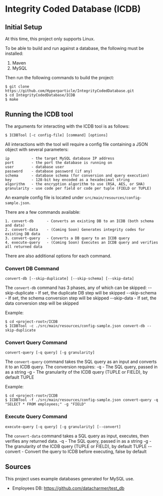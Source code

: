 # Integrity Coded Database (ICDB)

## Initial Setup

At this time, this project only supports Linux. 

To be able to build and run against a database, the following must be installed:

1. Maven
2. MySQL

Then run the following commands to build the project:
```
$ git clone https://github.com/Hyperparticle/IntegrityCodedDatabase.git
$ cd IntegrityCodedDatabase/ICDB
$ make
```

## Running the ICDB tool

The arguments for interacting with the ICDB tool is as follows:

```
$ ICDBTool [-c config-file] [command] [options]
```

All interactions with the tool will require a config file containing a JSON object with several parameters:

```
ip          - the target MySQL database IP address
port        - the port the database is running on
user        - database user
password    - database password (if any)
schema      - database schema (for conversion and query execution)
key         - 128-bit key encoded as a hexadecimal string
algorithm   - the encryption algorithm to use (RSA, AES, or SHA)
granularity - use code per field or code per tuple (FIELD or TUPLE)
```

An example config file is located under `src/main/resources/config-sample.json`.

There are a few commands available:

```
1. convert-db      - Converts an existing DB to an ICDB (both schema and data)
2. convert-data    - (Coming Soon) Generates integrity codes for existing DB data
3. convert-query   - Converts a DB query to an ICDB query
4. execute-query   - (Coming Soon) Executes an ICDB query and verifies all returned data
```

There are also additional options for each command.

### Convert DB Command

```
convert-db [--skip-duplicate] [--skip-schema] [--skip-data]
```

The `convert-db` command has 3 phases, any of which can be skipped:
--skip-duplicate - If set, the duplicate DB step will be skipped
--skip-schema - If set, the schema conversion step will be skipped
--skip-data - If set, the data conversion step will be skipped

Example:
```
$ cd <project-root>/ICDB
$ ICDBTool -c ./src/main/resources/config-sample.json convert-db --skip-duplicate
```

### Convert Query Command

```
convert-query [-q query] [-g granularity]
```

The `convert-query` command takes the SQL query as an input and converts it to an ICDB query. The conversion requires:
-q - The SQL query, passed in as a string
-g - The granularity of the ICDB query (TUPLE or FIELD), by default TUPLE

Example:
```
$ cd <project-root>/ICDB
$ ICDBTool -f ./src/main/resources/config-sample.json convert-query -q "SELECT * FROM employees;" -g "FIELD"
```

### Execute Query Command

```
execute-query [-q query] [-g granularity] [--convert]
```

The `convert-data` command takes a SQL query as input, executes, then verifies any returned data.
-q - The SQL query, passed in as a string
-g - The granularity of the ICDB query (TUPLE or FIELD), by default TUPLE
--convert - Convert the query to ICDB before executing, false by default

## Sources

This project uses example databases generated for MySQL use.

- Employees DB: https://github.com/datacharmer/test_db
